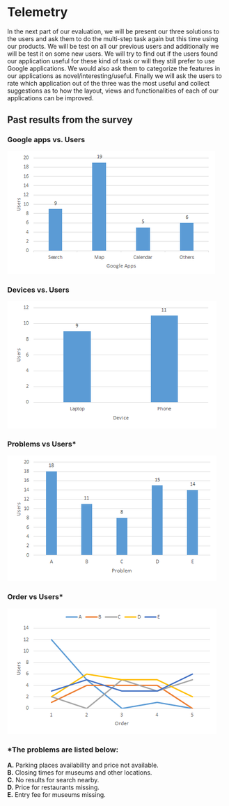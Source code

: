 # Telemetry

In the next part of our evaluation, we will be present our three solutions to the users and ask them to do the multi-step task again but this time using our products. We will be test on all our previous users and additionally we will be test it on some new users. We will try to find out if the users found our application useful for these kind of task or will they still prefer to use Google applications. We would also ask them to categorize the features in our applications as novel/interesting/useful. Finally we will ask the users to rate which application out of the three was the most useful and collect suggestions as to how the layout, views and functionalities of each of our applications can be improved.

## Past results from the survey

### Google apps vs. Users
![alt tag](https://github.com/arnabsaha1011/mypackse/blob/master/Mar%201/Telemetry/Charts/googleAppsVsUsers.png)
</br>
### Devices vs. Users
![alt tag](https://github.com/arnabsaha1011/mypackse/blob/master/Mar%201/Telemetry/Charts/deviceVsUsers.png)
</br>
### Problems vs Users*
![alt tag](https://github.com/arnabsaha1011/mypackse/blob/master/Mar%201/Telemetry/Charts/problemVsUsers.png)
</br>
### Order vs Users*
![alt tag](https://github.com/arnabsaha1011/mypackse/blob/master/Mar%201/Telemetry/Charts/OrderVsUsers.png)
</br>

### *The problems are listed below:
<b>A.</b> Parking places availability and price not available.</br>
<b>B.</b> Closing times for museums and other locations.</br>
<b>C.</b> No results for search nearby.</br>
<b>D.</b> Price for restaurants missing.</br>
<b>E.</b> Entry fee for museums missing.</br>